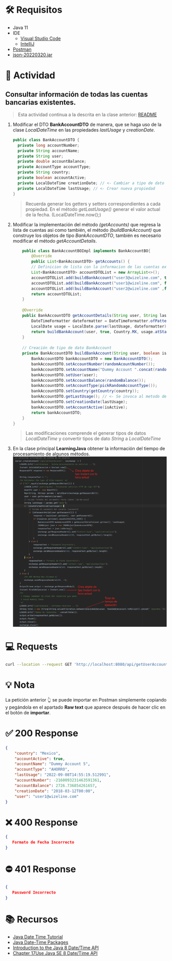 # :hammer_and_wrench:  Requisitos
- Java 11
- IDE
    * [Visual Studio Code](https://code.visualstudio.com/download)
    * [IntelliJ](https://www.jetbrains.com/idea/download)
- [Postman](https://www.postman.com/downloads/)
- [json-20220320.jar](https://repo1.maven.org/maven2/org/json/json/20220320/)

# :pencil: Actividad
## Consultar información de todas las cuentas bancarias existentes.
> Esta actividad continua a la descrita en la clase anterior: [README](https://github.com/wizelineacademy/BAZJAVA12022/blob/main/3/EstructurasDatos/README.md)
1. Modificar el DTO __BankAccountDTO__ de manera, que se haga uso de la clase _LocalDateTime_ en las propiedades _lastUsage_ y _creationDate_.
    ```java
    public class BankAccountDTO {
      private long accountNumber;
      private String accountName;
      private String user;
      private double accountBalance;
      private AccountType accountType;
      private String country;
      private boolean accountActive;
      private LocalDateTime creationDate; // <- Cambiar a tipo de dato LocalDateTime
      private LocalDateTime lastUsage; // <- Crear nueva propiedad
    }
    ``` 
    > Recuerda generar los getters y setters correspondientes a cada propiedad. En el método _getLastUsage()_ generar el valor actual de la fecha. (LocalDateTime.now();) 

2. Modificar la implementación del método _(getAccounts)_ que regresa la lista de cuentas asi como también, el método _(buildBankAccount)_ que construye los objetos de tipo _BankAccountDTO_, también es necesario modificar el método _getAccountDetails_.
    ```java
        public class BankAccountBOImpl implements BankAccountBO{
            @Override
            public List<BankAccountDTO> getAccounts() {
            // Definicion de lista con la informacion de las cuentas existentes.
            List<BankAccountDTO> accountDTOList = new ArrayList<>();
            accountDTOList.add(buildBankAccount("user3@wizeline.com", true, Country.MX, LocalDateTime.now().minusDays(7)));
            accountDTOList.add(buildBankAccount("user1@wizeline.com", false, Country.FR, LocalDateTime.now().minusMonths(2)));
            accountDTOList.add(buildBankAccount("user2@wizeline.com" ,false, Country.US, LocalDateTime.now().minusYears(4)));
            return accountDTOList;
        }

        @Override
        public BankAccountDTO getAccountDetails(String user, String lastUsage) {
            DateTimeFormatter dateformatter = DateTimeFormatter.ofPattern("dd-MM-yyyy");
            LocalDate usage = LocalDate.parse(lastUsage, dateformatter);
            return buildBankAccount(user, true, Country.MX, usage.atStartOfDay());
        }

        // Creación de tipo de dato BankAccount
        private BankAccountDTO buildBankAccount(String user, boolean isActive, Country country, LocalDateTime lastUsage) {
            BankAccountDTO bankAccountDTO = new BankAccountDTO();
            bankAccountDTO.setAccountNumber(randomAcountNumber());
            bankAccountDTO.setAccountName("Dummy Account ".concat(randomInt()));
            bankAccountDTO.setUser(user);
            bankAccountDTO.setAccountBalance(randomBalance());
            bankAccountDTO.setAccountType(pickRandomAccountType());
            bankAccountDTO.setCountry(getCountry(country));
            bankAccountDTO.getLastUsage(); // <- Se invoca al metodo de acceso get() para obtener la fecha actual
            bankAccountDTO.setCreationDate(lastUsage);
            bankAccountDTO.setAccountActive(isActive);
            return bankAccountDTO;
        }
   }
    ```
   > Las modificaciones comprende el generar tipos de datos _LocalDateTime_ y convertir tipos de dato _String_ a _LocalDateTime_
3. En la clase principal __LearningJava__ obtener la información del tiempo de procesamiento de algunos métodos.
   ![Alt text](./images/date_timeAPI.png "JAVA Date Time API")

# :computer: Requests
``` bash
curl --location --request GET 'http://localhost:8080/api/getUserAccount?user=user1@wizeline.com&password=Pass1@&date=12-03-2018'
```
# :bulb: Nota
La petición anterior :point_up_2: se puede importar en Postman simplemente copiando y pegándola en el apartado __Raw text__ que aparece después de hacer clic en el botón de __importar__.

# :white_check_mark: 200 Response
```json
{
    "country": "Mexico",
    "accountActive": true,
    "accountName": "Dummy Account 5",
    "accountType": "AHORRO",
    "lastUsage": "2022-09-08T14:55:19.512991",
    "accountNumber": -2160093231463591361,
    "accountBalance": 2726.736854261657,
    "creationDate": "2018-03-12T00:00",
    "user": "user1@wizeline.com"
}
``` 
# :x: 400 Response
```json
{
   Formato de Fecha Incorrecto
}
``` 
# :no_entry: 401 Response
```json
{
   Password Incorrecto
}
``` 



# :books: Recursos
- [Java Date Time Tutorial](https://jenkov.com/tutorials/java-date-time/index.html)
- [Java Date-Time Packages](https://docs.oracle.com/javase/8/docs/technotes/guides/datetime/index.html)
- [Introduction to the Java 8 Date/Time API](https://www.baeldung.com/java-8-date-time-intro)
- [Chapter 17Use Java SE 8 Date/Time API](https://www.oreilly.com/library/view/oca-ocp/9781119363392/c17.xhtml)
